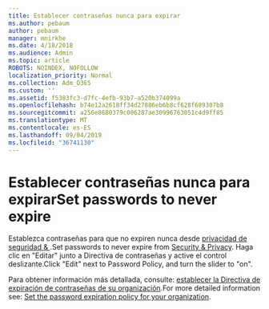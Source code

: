 ```yaml
---
title: Establecer contraseñas nunca para expirar
ms.author: pebaum
author: pebaum
manager: mnirkhe
ms.date: 4/18/2018
ms.audience: Admin
ms.topic: article
ROBOTS: NOINDEX, NOFOLLOW
localization_priority: Normal
ms.collection: Adm_O365
ms.custom: ''
ms.assetid: f5383fc3-d7fc-4efb-93b7-a520b374099a
ms.openlocfilehash: b74e12a2618ff34d27886eb6b8cf628f689307b8
ms.sourcegitcommit: a256e8680379c006287ae30996763051c4d9ff85
ms.translationtype: MT
ms.contentlocale: es-ES
ms.lasthandoff: 09/04/2019
ms.locfileid: "36741130"
---
```

# <a name="set-passwords-to-never-expire"></a><span data-ttu-id="5f76a-102">Establecer contraseñas nunca para expirar</span><span class="sxs-lookup"><span data-stu-id="5f76a-102">Set passwords to never expire</span></span>

<span data-ttu-id="5f76a-103">Establezca contraseñas para que no expiren nunca desde [privacidad de seguridad &amp; ](https://portal.office.com/adminportal/home#/settings/security).</span><span class="sxs-lookup"><span data-stu-id="5f76a-103">Set passwords to never expire from [Security &amp; Privacy](https://portal.office.com/adminportal/home#/settings/security).</span></span> <span data-ttu-id="5f76a-104">Haga clic en "Editar" junto a Directiva de contraseñas y active el control deslizante.</span><span class="sxs-lookup"><span data-stu-id="5f76a-104">Click "Edit" next to Password Policy, and turn the slider to "on".</span></span>
  
<span data-ttu-id="5f76a-105">Para obtener información más detallada, consulte: [establecer la Directiva de expiración de contraseñas de su organización](https://docs.microsoft.com/office365/admin/manage/set-password-expiration-policy).</span><span class="sxs-lookup"><span data-stu-id="5f76a-105">For more detailed information see: [Set the password expiration policy for your organization](https://docs.microsoft.com/office365/admin/manage/set-password-expiration-policy).</span></span>
  


